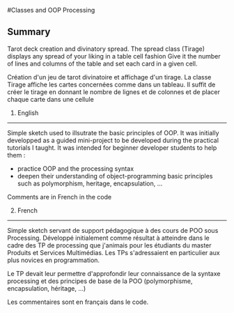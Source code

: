 #Classes and OOP Processing

Summary
----------------
Tarot deck creation and divinatory spread. The spread class (Tirage) displays any spread of your liking in a table cell fashion
Give it the number of lines and columns of the table and set each card in a given cell. 

Création d'un jeu de tarot divinatoire et affichage d'un tirage. La classe Tirage affiche les cartes concernées comme dans un tableau. 
Il suffit de créer le tirage en donnant le nombre de lignes et de colonnes et de placer chaque carte dans une cellule 


1.	English
----------------
Simple sketch used to illsutrate the basic principles of OOP. It was initially developped as a guided mini-project to be developed during the practical tutorials I taught. It was intended for beginner developer students to help them : 
- practice OOP and the processing syntax
- deepen their understanding of object-programming basic principles such as polymorphism, heritage, encapsulation, ... 

Comments are in French in the code

2.	French
----------------
Simple sketch servant de support pédagogique à des cours de POO sous Processing. Développé initialement comme résultat à atteindre dans le cadre des TP de processing que j'animais pour les étudiants du master Produits et Services Multimédias. Les TPs s'adressaient en particulier aux plus novices en programmation.

Le TP devait leur permettre d'approfondir leur connaissance de la syntaxe processing et des principes de base de la POO (polymorphisme, encapsulation, héritage, ...)

Les commentaires sont en français dans le code.